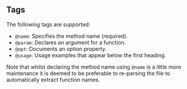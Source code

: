 ## Tags

The following tags are supported:

* `@name`: Specifies the method name (required).
* `@param`: Declares an argument for a function.
* `@opt`: Documents an option property.
* `@usage`: Usage examples that appear below the first heading.

Note that whilst declaring the method name using `@name` is a little more maintenance it is deemed to be preferable to re-parsing the file to automatically extract function names.

